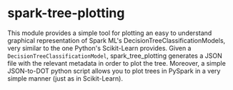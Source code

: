 # spark-tree-plotting

This module provides a simple tool for plotting an easy to understand graphical representation of Spark ML's DecisionTreeClassificationModels, very similar to the one Python's Scikit-Learn provides.
Given a `DecisionTreeClassificationModel`, spark_tree_plotting generates a JSON file with
the relevant metadata in order to plot the tree. Moreover, a simple JSON-to-DOT python
script allows you to plot trees in PySpark in a very simple manner (just as in Scikit-Learn).
